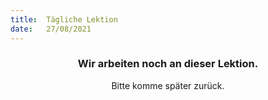 ```yaml
---
title:  Tägliche Lektion
date:   27/08/2021
---
```


### <center>Wir arbeiten noch an dieser Lektion.</center>
<center>Bitte komme später zurück.</center>
